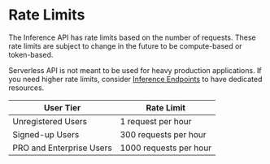 # Rate Limits

The Inference API has rate limits based on the number of requests. These rate limits are subject to change in the future to be compute-based or token-based. 

Serverless API is not meant to be used for heavy production applications. If you need higher rate limits, consider [Inference Endpoints](https://huggingface.co/docs/inference/endpoints) to have dedicated resources.

| User Tier           | Rate Limit                |
|---------------------|---------------------------|
| Unregistered Users  | 1 request per hour        |
| Signed-up Users     | 300 requests per hour     |
| PRO and Enterprise Users           | 1000 requests per hour    |